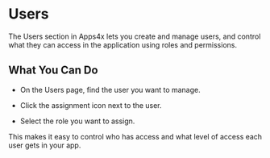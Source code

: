 # Users

The Users section in Apps4x lets you create and manage users, and control what they can access in the application using roles and permissions.

## What You Can Do

  - On the Users page, find the user you want to manage.

  - Click the assignment icon next to the user.

  - Select the role you want to assign.

This makes it easy to control who has access and what level of access each user gets in your app.